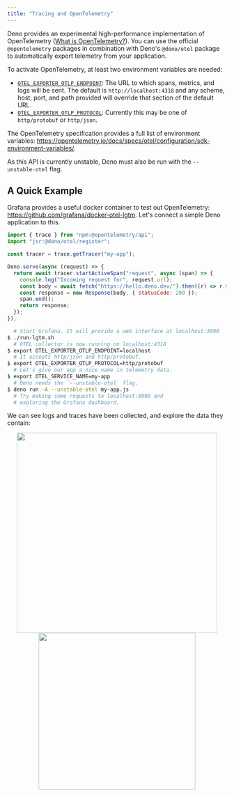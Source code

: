 ```yaml
---
title: "Tracing and OpenTelemetry"
---
```


Deno provides an experimental high-performance implementation of OpenTelemetry
([What is OpenTelemetry?][1]). You can use the official `@opentelemetry`
packages in combination with Deno's `@deno/otel` package to automatically export
telemetry from your application.

To activate OpenTelemetry, at least two environment variables are needed:

- [`OTEL_EXPORTER_OTLP_ENDPOINT`][2]: The URL to which spans, metrics, and logs
  will be sent. The default is `http://localhost:4318` and any scheme, host,
  port, and path provided will override that section of the default URL.
- [`OTEL_EXPORTER_OTLP_PROTOCOL`][2]: Currently this may be one of
  `http/protobuf` or `http/json`.

The OpenTelemetry specification provides a full list of environment variables:
https://opentelemetry.io/docs/specs/otel/configuration/sdk-environment-variables/.

As this API is currently unstable, Deno must also be run with the
`--unstable-otel` flag.

## A Quick Example

Grafana provides a useful docker container to test out OpenTelemetry:
https://github.com/grafana/docker-otel-lgtm. Let's connect a simple Deno
application to this.

```js
import { trace } from "npm:@opentelemetry/api";
import "jsr:@deno/otel/register";

const tracer = trace.getTracer("my-app");

Deno.serve(async (request) => {
  return await tracer.startActiveSpan("request", async (span) => {
    console.log("Incoming request for", request.url);
    const body = await fetch("https://hello.deno.dev/").then((r) => r.text());
    const response = new Response(body, { statusCode: 200 });
    span.end();
    return response;
  });
});
```

```bash
  # Start Grafana. It will provide a web interface at localhost:3000
$ ./run-lgtm.sh
  # OTEL collector is now running on localhost:4318
$ export OTEL_EXPORTER_OTLP_ENDPOINT=localhost
  # It accepts http/json and http/protobuf.
$ export OTEL_EXPORTER_OTLP_PROTOCOL=http/protobuf
  # Let's give our app a nice name in telemetry data.
$ export OTEL_SERVICE_NAME=my-app
  # Deno needs the `--unstable-otel` flag.
$ deno run -A --unstable-otel my-app.js
  # Try making some requests to localhost:8000 and
  # exploring the Grafana dashboard.
```

We can see logs and traces have been collected, and explore the data they
contain:

<div align="center">
<img src="https://gc.gy/a2e7b6a1-ee6f-40ff-a7b5-895d15568374.png" width="460px">
<img src="https://gc.gy/38d70281-fa06-48c4-9068-8a96d4ea9fe8.png" width="360px">
</div>

[1]: https://opentelemetry.io/docs/what-is-opentelemetry/
[2]: https://opentelemetry.io/docs/specs/otel/protocol/exporter/
